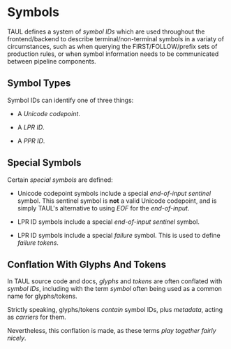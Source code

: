 # Symbols

TAUL defines a system of *symbol IDs* which are used throughout the frontend/backend to describe terminal/non-terminal
symbols in a variaty of circumstances, such as when querying the FIRST/FOLLOW/prefix sets of production rules, or when
symbol information needs to be communicated between pipeline components.

## Symbol Types

Symbol IDs can identify one of three things:

- A *Unicode codepoint*.

- A *LPR ID*.

- A *PPR ID*.

## Special Symbols

Certain *special symbols* are defined:

- Unicode codepoint symbols include a special *end-of-input sentinel* symbol. This sentinel symbol is **not** a valid Unicode
codepoint, and is simply TAUL's alternative to using *EOF* for the *end-of-input*.

- LPR ID symbols include a special *end-of-input sentinel* symbol.

- LPR ID symbols include a special *failure* symbol. This is used to define *failure tokens*.

## Conflation With Glyphs And Tokens

In TAUL source code and docs, *glyphs* and *tokens* are often conflated with *symbol IDs*, including with the
term *symbol* often being used as a common name for glyphs/tokens.

Strictly speaking, glyphs/tokens *contain* symbol IDs, plus *metadata*, acting as *carriers* for them.

Nevertheless, this conflation is made, as these terms *play together fairly nicely*.